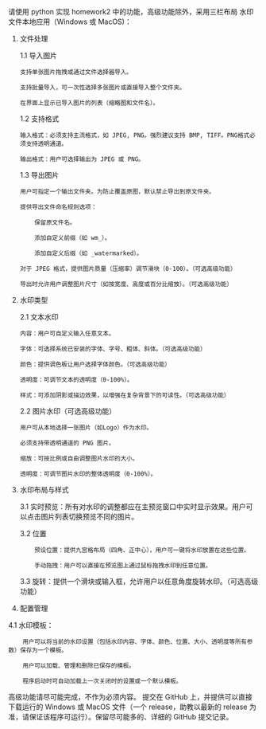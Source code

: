 请使用 python 实现 homework2 中的功能，高级功能除外，采用三栏布局
水印文件本地应用（Windows 或 MacOS)：

1.  文件处理

    1.1 导入图片

        支持单张图片拖拽或通过文件选择器导入。

        支持批量导入，可一次性选择多张图片或直接导入整个文件夹。

        在界面上显示已导入图片的列表（缩略图和文件名）。

    1.2 支持格式

        输入格式：必须支持主流格式，如 JPEG, PNG。强烈建议支持 BMP, TIFF。PNG格式必须支持透明通道。

        输出格式：用户可选择输出为 JPEG 或 PNG。

    1.3 导出图片

        用户可指定一个输出文件夹。为防止覆盖原图，默认禁止导出到原文件夹。

        提供导出文件命名规则选项：

        	保留原文件名。

        	添加自定义前缀（如 wm_）。

        	添加自定义后缀（如 _watermarked）。

        对于 JPEG 格式，提供图片质量（压缩率）调节滑块（0-100）。（可选高级功能）

        导出时允许用户调整图片尺寸（如按宽度、高度或百分比缩放）。（可选高级功能）

2.  水印类型

    2.1 文本水印

        内容：用户可自定义输入任意文本。

        字体：可选择系统已安装的字体、字号、粗体、斜体。（可选高级功能）

        颜色：提供调色板让用户选择字体颜色。（可选高级功能）

        透明度：可调节文本的透明度（0-100%）。

        样式：可添加阴影或描边效果，以增强在复杂背景下的可读性。（可选高级功能）

    2.2 图片水印（可选高级功能）

        用户可从本地选择一张图片（如Logo）作为水印。

        必须支持带透明通道的 PNG 图片。

        缩放：可按比例或自由调整图片水印的大小。

        透明度：可调节图片水印的整体透明度（0-100%）。

3.  水印布局与样式

    3.1 实时预览：所有对水印的调整都应在主预览窗口中实时显示效果。用户可以点击图片列表切换预览不同的图片。

    3.2 位置

        	预设位置：提供九宫格布局（四角、正中心），用户可一键将水印放置在这些位置。

        	手动拖拽：用户可以直接在预览图上通过鼠标拖拽水印到任意位置。

    3.3 旋转：提供一个滑块或输入框，允许用户以任意角度旋转水印。（可选高级功能）

4.  配置管理

4.1 水印模板：

    	用户可以将当前的水印设置（包括水印内容、字体、颜色、位置、大小、透明度等所有参数）保存为一个模板。

    	用户可以加载、管理和删除已保存的模板。

    	程序启动时可自动加载上一次关闭时的设置或一个默认模板。

高级功能请尽可能完成，不作为必须内容。
提交在 GitHub 上，并提供可以直接下载运行的 Windows 或 MacOS 文件（一个 release，助教以最新的 release 为准，请保证该程序可运行）。保留尽可能多的、详细的 GitHub 提交记录。
